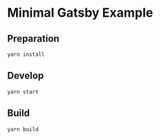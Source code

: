 # Minimal Gatsby Example
## Preparation
```
yarn install
```

## Develop
```
yarn start
```

## Build
```
yarn build
```

